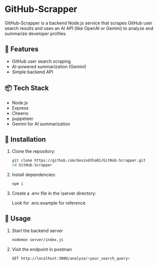 # GitHub-Scrapper

GitHub-Scrapper is a backend Node.js service that scrapes GitHub user search results and uses an AI API (like OpenAI or Gemini) to analyze and summarize developer profiles.

## 🚀 Features

- GitHub user search scraping
- AI-powered summarization (Gemini)
- Simple backend API

## 📦 Tech Stack
- Node.js
- Express
- Cheerio
- puppeteer
- Gemini for AI summarization 

## 🔧 Installation

1. Clone the repository:
   
   ```bash
   git clone https://github.com/GovindJha01/GitHub-Scrapper.git
   cd GitHub-Scrapper
   ``` 
3. Install dependencies:

   ```bash
   npm i
   ``` 
5. Create a .env file in the \server directory:

   Look for .env.example for reference

## 🧪 Usage
1. Start the backend server
  
   ```bash
   nodemon server/index.js
   ```
2. Visit the endpoint in postman

   ```bash
   GET http://localhost:3000/analyze/<your_search_query>
   ```

